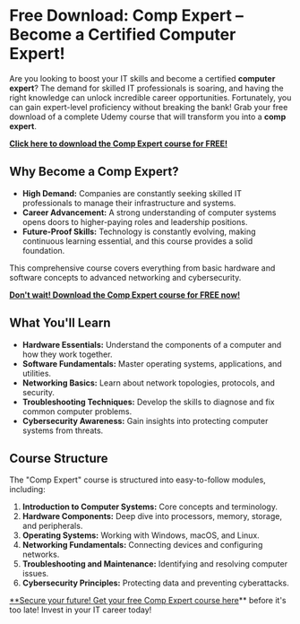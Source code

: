 # Free Download: Comp Expert – Become a Certified Computer Expert!

Are you looking to boost your IT skills and become a certified **computer expert**? The demand for skilled IT professionals is soaring, and having the right knowledge can unlock incredible career opportunities. Fortunately, you can gain expert-level proficiency without breaking the bank! Grab your free download of a complete Udemy course that will transform you into a **comp expert**.

[**Click here to download the Comp Expert course for FREE!**](https://udemywork.com/comp-expert)

## Why Become a Comp Expert?

*   **High Demand:** Companies are constantly seeking skilled IT professionals to manage their infrastructure and systems.
*   **Career Advancement:** A strong understanding of computer systems opens doors to higher-paying roles and leadership positions.
*   **Future-Proof Skills:** Technology is constantly evolving, making continuous learning essential, and this course provides a solid foundation.

This comprehensive course covers everything from basic hardware and software concepts to advanced networking and cybersecurity.

[**Don't wait! Download the Comp Expert course for FREE now!**](https://udemywork.com/comp-expert)

## What You'll Learn

*   **Hardware Essentials:** Understand the components of a computer and how they work together.
*   **Software Fundamentals:** Master operating systems, applications, and utilities.
*   **Networking Basics:** Learn about network topologies, protocols, and security.
*   **Troubleshooting Techniques:** Develop the skills to diagnose and fix common computer problems.
*   **Cybersecurity Awareness:** Gain insights into protecting computer systems from threats.

## Course Structure

The "Comp Expert" course is structured into easy-to-follow modules, including:

1.  **Introduction to Computer Systems:** Core concepts and terminology.
2.  **Hardware Components:** Deep dive into processors, memory, storage, and peripherals.
3.  **Operating Systems:** Working with Windows, macOS, and Linux.
4.  **Networking Fundamentals:** Connecting devices and configuring networks.
5.  **Troubleshooting and Maintenance:** Identifying and resolving computer issues.
6.  **Cybersecurity Principles:** Protecting data and preventing cyberattacks.

[**Secure your future! Get your free Comp Expert course here](https://udemywork.com/comp-expert)** before it's too late! Invest in your IT career today!
